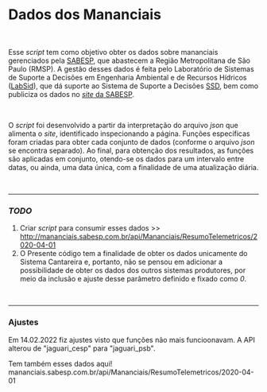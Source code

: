 # Dados dos Mananciais

<br>

Esse *script* tem como objetivo obter os dados sobre mananciais gerenciados pela [SABESP](http://site.sabesp.com.br), que abastecem a Região Metropolitana de São Paulo (RMSP). A gestão desses dados é feita pelo Laboratório de Sistemas de Suporte a Decisões em Engenharia Ambiental e de Recursos Hídricos ([LabSid](http://www.labsid.eng.br)), que dá suporte ao Sistema de Suporte a Decisões [SSD](http://ssd3sabesp.labsid.eng.br), bem como publiciza os dados no [*site* da SABESP](http://mananciais.sabesp.com.br/HistoricoSistemas).

<br>

O *script* foi desenvolvido a partir da interpretação do arquivo *json* que alimenta o *site*, identificado inspecionando a página. Funções específicas foram criadas para obter cada conjunto de dados (conforme o arquivo *json* se encontra separado). Ao final, para obtenção dos resultados, as funções são aplicadas em conjunto, otendo-se os dados para um intervalo entre datas, ou ainda, uma data única, com a finalidade de uma atualização diária.

<br>

-----

### *TODO*

1. Criar *script* para consumir esses dados >> http://mananciais.sabesp.com.br/api/Mananciais/ResumoTelemetricos/2020-04-01
2. O Presente código tem a finalidade de obter os dados unicamente do Sistema Cantareira e, portanto, não se pensou em adicionar a possibilidade de obter os dados dos outros sistemas produtores, por meio da inclusão e ajuste desse parâmetro definido e fixado como *0*.

<br>

-----

### Ajustes

Em 14.02.2022 fiz ajustes visto que funções não mais funcioonavam. A API alterou de "jaguari_cesp" para "jaguari_psb".




Tem também esses dados aqui!
mananciais.sabesp.com.br/api/Mananciais/ResumoTelemetricos/2020-04-01